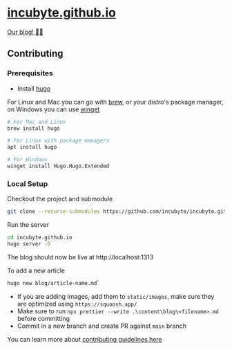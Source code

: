 # [incubyte.github.io](https://blog.incubyte.co)

[Our blog! ✍🏼](https://blog.incubyte.co/)

## Contributing

### Prerequisites

- Install [hugo](https://gohugo.io/getting-started/installing/)

For Linux and Mac you can go with [brew](https://brew.sh/), or your distro's package manager, on Windows you can use [winget](https://apps.microsoft.com/store/detail/app-installer/9NBLGGH4NNS1?hl=en-in&gl=in&rtc=1)

```bash
# For Mac and Linux
brew install hugo

# For Linux with package managers
apt install hugo

# For Windows
winget install Hugo.Hugo.Extended
```

### Local Setup

Checkout the project and submodule

```bash
git clone --recurse-submodules https://github.com/incubyte/incubyte.github.io.git
```

Run the server
```bash
cd incubyte.github.io
hugo server -D
```

The blog should now be live at http://localhost:1313

To add a new article

```bash
hugo new blog/article-name.md`
```

- If you are adding images, add them to `static/images`, make sure they are optimized using `https://squoosh.app/`
- Make sure to run `npx prettier --write .\content\blog\<filename>.md` before committing
- Commit in a new branch and create PR against `main` branch

You can learn more about [contributing guidelines here](./CONTRIBUTING.md)
